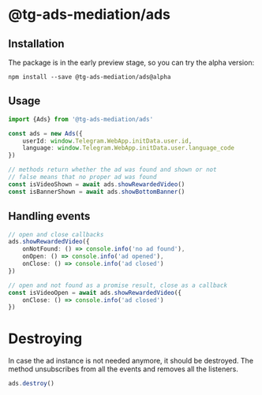 # @tg-ads-mediation/ads

## Installation

The package is in the early preview stage, so you can try the alpha version:

`npm install --save @tg-ads-mediation/ads@alpha`

## Usage

```typescript
import {Ads} from '@tg-ads-mediation/ads'

const ads = new Ads({
    userId: window.Telegram.WebApp.initData.user.id,
    language: window.Telegram.WebApp.initData.user.language_code
})

// methods return whether the ad was found and shown or not
// false means that no proper ad was found
const isVideoShown = await ads.showRewardedVideo()
const isBannerShown = await ads.showBottomBanner()
```

## Handling events

```typescript
// open and close callbacks
ads.showRewardedVideo({
    onNotFound: () => console.info('no ad found'),
    onOpen: () => console.info('ad opened'),
    onClose: () => console.info('ad closed')
})

// open and not found as a promise result, close as a callback
const isVideoOpen = await ads.showRewardedVideo({
    onClose: () => console.info('ad closed')
})
```


# Destroying

In case the ad instance is not needed anymore, it should be destroyed. The method unsubscribes from all the events and removes all the listeners.

```typescript
ads.destroy()
```
